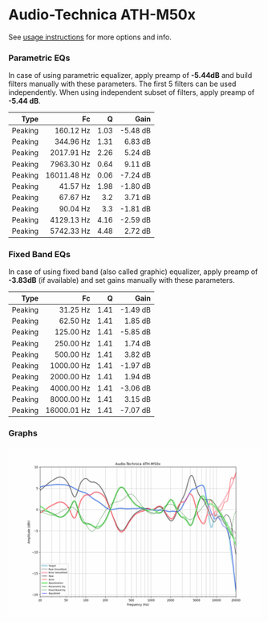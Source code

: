 # Audio-Technica ATH-M50x
See [usage instructions](https://github.com/jaakkopasanen/AutoEq#usage) for more options and info.

### Parametric EQs
In case of using parametric equalizer, apply preamp of **-5.44dB** and build filters manually
with these parameters. The first 5 filters can be used independently.
When using independent subset of filters, apply preamp of **-5.44 dB**.

| Type    | Fc          |    Q | Gain     |
|--------:|------------:|-----:|---------:|
| Peaking | 160.12 Hz   | 1.03 | -5.48 dB |
| Peaking | 344.96 Hz   | 1.31 | 6.83 dB  |
| Peaking | 2017.91 Hz  | 2.26 | 5.24 dB  |
| Peaking | 7963.30 Hz  | 0.64 | 9.11 dB  |
| Peaking | 16011.48 Hz | 0.06 | -7.24 dB |
| Peaking | 41.57 Hz    | 1.98 | -1.80 dB |
| Peaking | 67.67 Hz    | 3.2  | 3.71 dB  |
| Peaking | 90.04 Hz    | 3.3  | -1.81 dB |
| Peaking | 4129.13 Hz  | 4.16 | -2.59 dB |
| Peaking | 5742.33 Hz  | 4.48 | 2.72 dB  |

### Fixed Band EQs
In case of using fixed band (also called graphic) equalizer, apply preamp of **-3.83dB**
(if available) and set gains manually with these parameters.

| Type    | Fc          |    Q | Gain     |
|--------:|------------:|-----:|---------:|
| Peaking | 31.25 Hz    | 1.41 | -1.49 dB |
| Peaking | 62.50 Hz    | 1.41 | 1.85 dB  |
| Peaking | 125.00 Hz   | 1.41 | -5.85 dB |
| Peaking | 250.00 Hz   | 1.41 | 1.74 dB  |
| Peaking | 500.00 Hz   | 1.41 | 3.82 dB  |
| Peaking | 1000.00 Hz  | 1.41 | -1.97 dB |
| Peaking | 2000.00 Hz  | 1.41 | 1.94 dB  |
| Peaking | 4000.00 Hz  | 1.41 | -3.06 dB |
| Peaking | 8000.00 Hz  | 1.41 | 3.15 dB  |
| Peaking | 16000.01 Hz | 1.41 | -7.07 dB |

### Graphs
![](./Audio-Technica%20ATH-M50x.png)